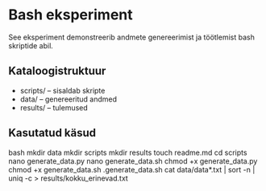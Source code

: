 # Bash eksperiment

See eksperiment demonstreerib andmete genereerimist ja töötlemist bash skriptide abil.

## Kataloogistruktuur
- scripts/ – sisaldab skripte
- data/ – genereeritud andmed
- results/ – tulemused

## Kasutatud käsud
bash
mkdir data
mkdir scripts
mkdir results
touch readme.md
cd scripts
nano generate_data.py
nano generate_data.sh
chmod +x generate_data.py
chmod +x generate_data.sh
.generate_data.sh
cat data/data*.txt | sort -n | uniq -c > results/kokku_erinevad.txt
